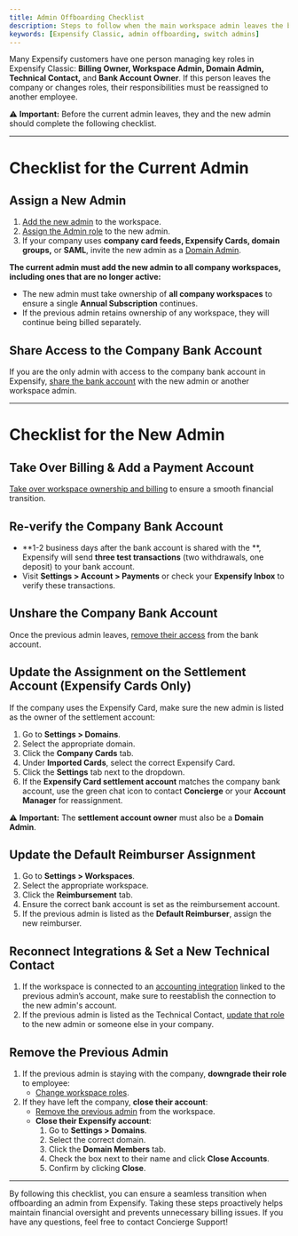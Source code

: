 ```yaml
---
title: Admin Offboarding Checklist
description: Steps to follow when the main workspace admin leaves the business.
keywords: [Expensify Classic, admin offboarding, switch admins]
---
```

<div id="expensify-classic" markdown="1">

Many Expensify customers have one person managing key roles in Expensify Classic: **Billing Owner, Workspace Admin, Domain Admin, Technical Contact,** and **Bank Account Owner**. If this person leaves the company or changes roles, their responsibilities must be reassigned to another employee.

⚠️ **Important:** Before the current admin leaves, they and the new admin should complete the following checklist.

---

# Checklist for the Current Admin

## Assign a New Admin

1. [Add the new admin](https://help.expensify.com/articles/expensify-classic/workspaces/Invite-members-and-assign-roles) to the workspace.
2. [Assign the Admin role](https://help.expensify.com/articles/expensify-classic/workspaces/Change-member-workspace-roles) to the new admin.
3. If your company uses **company card feeds, Expensify Cards, domain groups,** or **SAML**, invite the new admin as a [Domain Admin](https://help.expensify.com/articles/expensify-classic/domains/Add-Domain-Members-and-Admins).

**The current admin must add the new admin to all company workspaces, including ones that are no longer active:**
- The new admin must take ownership of **all company workspaces** to ensure a single **Annual Subscription** continues.
- If the previous admin retains ownership of any workspace, they will continue being billed separately.

## Share Access to the Company Bank Account

If you are the only admin with access to the company bank account in Expensify, [share the bank account](https://help.expensify.com/articles/expensify-classic/bank-accounts-and-payments/Business-Bank-Accounts-USD#how-to-share-a-verified-bank-account) with the new admin or another workspace admin.

---

# Checklist for the New Admin

## Take Over Billing & Add a Payment Account
[Take over workspace ownership and billing](https://help.expensify.com/articles/expensify-classic/workspaces/Assign-billing-owner-and-payment-account) to ensure a smooth financial transition.

## Re-verify the Company Bank Account
- **1-2 business days after the bank account is shared with the **, Expensify will send **three test transactions** (two withdrawals, one deposit) to your bank account.
- Visit **Settings > Account > Payments** or check your **Expensify Inbox** to verify these transactions.

## Unshare the Company Bank Account
Once the previous admin leaves, [remove their access](https://help.expensify.com/articles/expensify-classic/bank-accounts-and-payments/Business-Bank-Accounts-USD#how-to-remove-access-to-a-verified-bank-account) from the bank account.

## Update the Assignment on the Settlement Account (Expensify Cards Only)
If the company uses the Expensify Card, make sure the new admin is listed as the owner of the settlement account:
1. Go to **Settings > Domains**.
2. Select the appropriate domain.
3. Click the **Company Cards** tab.
4. Under **Imported Cards**, select the correct Expensify Card.
5. Click the **Settings** tab next to the dropdown.
6. If the **Expensify Card settlement account** matches the company bank account, use the green chat icon to contact **Concierge** or your **Account Manager** for reassignment.

⚠️ **Important:** The **settlement account owner** must also be a **Domain Admin**.

## Update the Default Reimburser Assignment
1. Go to **Settings > Workspaces**.
2. Select the appropriate workspace.
3. Click the **Reimbursement** tab.
4. Ensure the correct bank account is set as the reimbursement account.
5. If the previous admin is listed as the **Default Reimburser**, assign the new reimburser.

## Reconnect Integrations & Set a New Technical Contact
1. If the workspace is connected to an [accounting integration](https://help.expensify.com/expensify-classic/hubs/connections/) linked to the previous admin’s account, make sure to reestablish the connection to the new admin's account.
2. If the previous admin is listed as the Technical Contact, [update that role](https://help.expensify.com/articles/expensify-classic/workspaces/Assign-Technical-Contact) to the new admin or someone else in your company. 

## Remove the Previous Admin
1. If the previous admin is staying with the company, **downgrade their role** to employee:
   - [Change workspace roles](https://help.expensify.com/articles/expensify-classic/workspaces/Change-member-workspace-roles).
2. If they have left the company, **close their account**:
   - [Remove the previous admin](https://help.expensify.com/articles/expensify-classic/workspaces/Remove-Members) from the workspace.
   - **Close their Expensify account**:
     1. Go to **Settings > Domains**.
     2. Select the correct domain.
     3. Click the **Domain Members** tab.
     4. Check the box next to their name and click **Close Accounts**.
     5. Confirm by clicking **Close**.

---

By following this checklist, you can ensure a seamless transition when offboarding an admin from Expensify. Taking these steps proactively helps maintain financial oversight and prevents unnecessary billing issues. If you have any questions, feel free to contact Concierge Support! 

</div>
